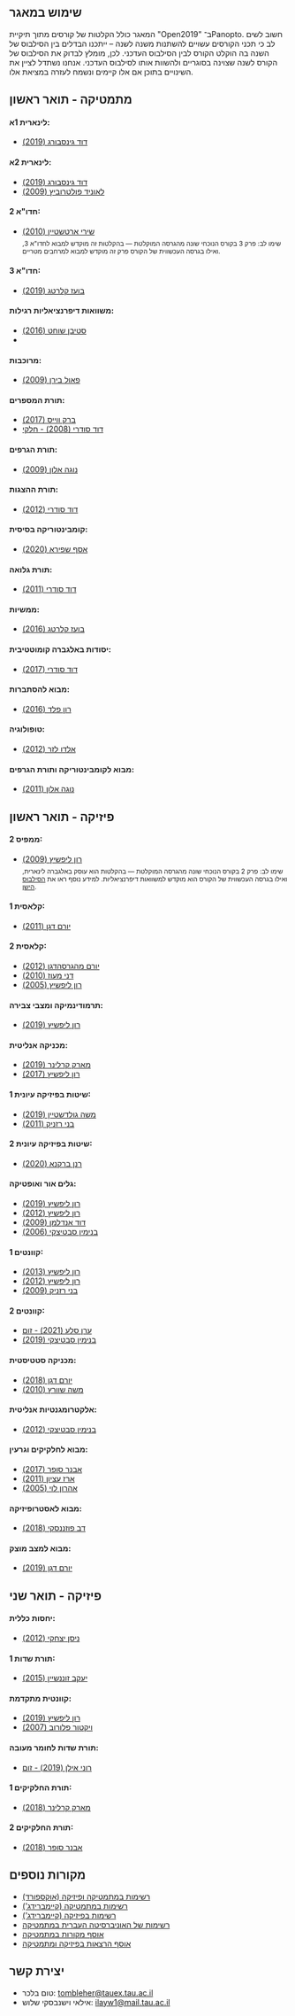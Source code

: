 ## שימוש במאגר 
המאגר כולל הקלטות של קורסים מתוך תיקיית "Open2019" ב־Panopto. חשוב לשים לב כי תכני הקורסים עשויים להשתנות משנה לשנה – ייתכנו הבדלים בין הסילבוס של השנה בה הוקלט הקורס לבין הסילבוס העדכני. לכן, מומלץ לבדוק את הסילבוס של הקורס לשנה שצוינה בסוגריים ולהשוות אותו לסילבוס העדכני. אנחנו נשתדל לציין את השינויים בתוכן אם אלו קיימים ונשמח לעזרה במציאת אלו.


## **מתמטיקה - תואר ראשון**

#### לינארית 1א:
- [דוד גינסבורג (2019)](https://tau.cloud.panopto.eu/Panopto/Pages/Sessions/List.aspx#folderID=%22e68c3124-6817-4380-8492-ae9a00abb772%22&query=%220366111101%20%D7%A4%D7%A8%D7%95%D7%A4%20%D7%93%D7%95%D7%93%20%D7%92%D7%99%D7%A0%D7%A1%D7%91%D7%95%D7%A8%D7%92%20%D7%94%D7%95%D7%99%D7%93%D7%90%D7%95%202019%22&sortColumn=0&sortAscending=true&maxResults=150)

#### לינארית 2א:
- [דוד גינסבורג (2019)](https://tau.cloud.panopto.eu/Panopto/Pages/Sessions/List.aspx#folderID=%22e68c3124-6817-4380-8492-ae9a00abb772%22&query=%220366111201%22&sortColumn=3&sortAscending=false)
- [לאוניד פולטרוביץ (2009)](https://tau.cloud.panopto.eu/Panopto/Pages/Sessions/List.aspx#folderID=%22e68c3124-6817-4380-8492-ae9a00abb772%22&query=%22%D7%9C%D7%90%D7%95%D7%A0%D7%99%D7%93%20%D7%A4%D7%95%D7%9C%D7%98%D7%A8%D7%95%D7%91%D7%99%D7%A5%22&sortColumn=0&sortAscending=true)

#### חדו"א 2:
- [שירי ארטשטיין (2010)](https://tau.cloud.panopto.eu/Panopto/Pages/Sessions/List.aspx#folderID=%22e68c3124-6817-4380-8492-ae9a00abb772%22&maxResults=250&query=%220366110203%22&sortColumn=3&sortAscending=false)  
  <sub>שימו לב: פרק 3 בקורס הנוכחי שונה מהגרסה המוקלטת — בהקלטות זה מוקדש למבוא לחדו"א 3, ואילו בגרסה העכשווית של הקורס פרק זה מוקדש למבוא למרחבים מטריים.</sub>

#### חדו"א 3:
- [בועז קלרטג (2019)](https://tau.cloud.panopto.eu/Panopto/Pages/Sessions/List.aspx#folderID=%22e68c3124-6817-4380-8492-ae9a00abb772%22&query=%220366214101%20%D7%A4%D7%A8%D7%95%D7%A4%20%D7%91%D7%95%D7%A2%D7%96%20%D7%A7%D7%9C%D7%A8%D7%98%D7%92%22&sortColumn=3&sortAscending=false&maxResults=50)

#### משוואות דיפרנציאליות רגילות:
- [סטיבן שוחט (2016)](https://tau.cloud.panopto.eu/Panopto/Pages/Sessions/List.aspx#folderID=%22e68c3124-6817-4380-8492-ae9a00abb772%22&query=%220366210301%20%D7%A4%D7%A8%D7%95%D7%A4%20%D7%A1%D7%98%D7%99%D7%91%D7%9F%20%D7%A9%D7%95%D7%97%D7%98%22&sortColumn=0&sortAscending=true&maxResults=50)
- 
#### מרוכבות:
- [פאול בירן (2009)](https://tau.cloud.panopto.eu/Panopto/Pages/Sessions/List.aspx#folderID=%22e68c3124-6817-4380-8492-ae9a00abb772%22&maxResults=250&query=%220366212301%22&sortColumn=3&sortAscending=false)

#### תורת המספרים:
- [ברק ווייס (2017)](https://tau.cloud.panopto.eu/Panopto/Pages/Sessions/List.aspx#folderID=%22e68c3124-6817-4380-8492-ae9a00abb772%22&maxResults=250&query=%220366214001%20%D7%91%D7%A8%D7%A7%20%D7%95%D7%95%D7%99%D7%99%D7%A1%22&sortColumn=0&sortAscending=true&view=1)
- [דוד סודרי (2008) - חלקי](https://tau.cloud.panopto.eu/Panopto/Pages/Sessions/List.aspx#folderID=%22e68c3124-6817-4380-8492-ae9a00abb772%22&maxResults=250&query=%220366214001%20%D7%A4%D7%A8%D7%95%D7%A4%20%D7%93%D7%95%D7%93%20%D7%A1%D7%95%D7%93%D7%A8%D7%99%22&sortColumn=0&sortAscending=true&view=1)

#### תורת הגרפים:
- [נוגה אלון (2009)](https://tau.cloud.panopto.eu/Panopto/Pages/Sessions/List.aspx#folderID=%22e68c3124-6817-4380-8492-ae9a00abb772%22&query=%220366326701%22&sortColumn=0&sortAscending=true&maxResults=150)

#### תורת ההצגות:
- [דוד סודרי (2012)](https://tau.cloud.panopto.eu/Panopto/Pages/Sessions/List.aspx#folderID=%22e68c3124-6817-4380-8492-ae9a00abb772%22&maxResults=250&query=%220366311701%22&sortColumn=0&sortAscending=true&view=1)

#### קומבינטוריקה בסיסית:
- [אסף שפירא (2020)](https://tau.cloud.panopto.eu/Panopto/Pages/Sessions/List.aspx#folderID=%22e68c3124-6817-4380-8492-ae9a00abb772%22&query=%220366303601%22&sortColumn=0&sortAscending=true&maxResults=150)

#### תורת גלואה:
- [דוד סודרי (2011)](https://tau.cloud.panopto.eu/Panopto/Pages/Sessions/List.aspx#folderID=%22e68c3124-6817-4380-8492-ae9a00abb772%22&query=%220366213301%20%D7%A4%D7%A8%D7%95%D7%A4%20%D7%93%D7%95%D7%93%20%D7%A1%D7%95%D7%93%D7%A8%D7%99%22&sortColumn=0&sortAscending=true&maxResults=150)

#### ממשיות:
- [בועז קלרטג (2016)](https://tau.cloud.panopto.eu/Panopto/Pages/Sessions/List.aspx#folderID=%22e68c3124-6817-4380-8492-ae9a00abb772%22&maxResults=250&query=%220366210604%22&sortColumn=0&sortAscending=true&view=1)

#### יסודות באלגברה קומוטטיבית:
- [דוד סודרי (2017)](https://tau.cloud.panopto.eu/Panopto/Pages/Sessions/List.aspx#folderID=%22e68c3124-6817-4380-8492-ae9a00abb772%22&query=%220366329201%22&sortColumn=1&sortAscending=false)

#### מבוא להסתברות:
- [רון פלד (2016)](https://tau.cloud.panopto.eu/Panopto/Pages/Sessions/List.aspx#folderID=%22e68c3124-6817-4380-8492-ae9a00abb772%22&query=%220366201005%22&sortColumn=3&sortAscending=false)

#### טופולוגיה:
- [אלדו לזר (2012)](https://tau.cloud.panopto.eu/Panopto/Pages/Sessions/List.aspx#folderID=%22e68c3124-6817-4380-8492-ae9a00abb772%22&query=%220366211501%22&sortColumn=0&sortAscending=true&maxResults=150)

#### מבוא לקומבינטוריקה ותורת הגרפים:
- [נוגה אלון (2011)](https://tau.cloud.panopto.eu/Panopto/Pages/Sessions/List.aspx#folderID=%22e68c3124-6817-4380-8492-ae9a00abb772%22&query=%220366112301%22&sortColumn=0&sortAscending=true&maxResults=150)

## **פיזיקה - תואר ראשון**

#### ממפיס 2:
- [רון ליפשיץ (2009)](https://tau.cloud.panopto.eu/Panopto/Pages/Sessions/List.aspx#folderID=%22a2ad3b9c-bb61-4401-9472-af5a00bd8f8b%22&maxResults=150)  
<sub>שימו לב: פרק 2 בקורס הנוכחי שונה מהגרסה המוקלטת — בהקלטות הוא עוסק באלגברה לינארית, ואילו בגרסה העכשווית של הקורס הוא מוקדש למשוואות דיפרנציאליות. למידע נוסף ראו את <a href="https://www30.tau.ac.il/internetfiles/yedion/syllabus/03/2008/0321/0321183901_Memphis2%20Info%202009_syl.pdf" target="_blank">הסילבוס הישן</a>.</sub>

#### קלאסית 1:
- [יורם דגן (2011)](https://tau.cloud.panopto.eu/Panopto/Pages/Sessions/List.aspx#folderID=%22e68c3124-6817-4380-8492-ae9a00abb772%22&query=%220321111801%20%D7%A4%D7%A8%D7%95%D7%A4%20%D7%99%D7%95%D7%A8%D7%9D%20%D7%93%D7%92%D7%9F%22&sortColumn=0&sortAscending=true&maxResults=150)

#### קלאסית 2:
- [יורם מהגרסהדגן (2012)](https://tau.cloud.panopto.eu/Panopto/Pages/Sessions/List.aspx#folderID=%22e68c3124-6817-4380-8492-ae9a00abb772%22&maxResults=250&query=%220321111901%20%D7%A4%D7%A8%D7%95%D7%A4%20%D7%99%D7%95%D7%A8%D7%9D%20%D7%93%D7%92%D7%9F%22&sortColumn=0&sortAscending=true&view=1)
- [דני מעוז (2010)](https://tau.cloud.panopto.eu/Panopto/Pages/Sessions/List.aspx#folderID=%22e68c3124-6817-4380-8492-ae9a00abb772%22&maxResults=250&query=%220321111901%20%D7%A4%D7%A8%D7%95%D7%A4%20%D7%93%D7%9F%20%D7%9E%D7%A2%D7%95%D7%96%22&sortColumn=0&sortAscending=true&view=1)
- [רון ליפשיץ (2005)](https://tau.cloud.panopto.eu/Panopto/Pages/Sessions/List.aspx#folderID=%22b8cd19ea-51ef-4053-8f7a-af63006ca9b7%22&maxResults=150)

#### תרמודינמיקה ומצבי צבירה:
- [רון ליפשיץ (2019)](https://www.youtube.com/playlist?list=PLZkJ6lmZSF_zPeVJl_0lrvfWUTtW9Ysr5)

#### מכניקה אנליטית:
- [מארק קרלינר (2019)](https://tau.cloud.panopto.eu/Panopto/Pages/Sessions/List.aspx#folderID=%22e68c3124-6817-4380-8492-ae9a00abb772%22&query=%22%D7%A4%D7%A8%D7%95%D7%A4%20%D7%9E%D7%90%D7%A8%D7%A7%20%D7%A7%D7%A8%D7%9C%D7%99%D7%A0%D7%A8%200321210501%22&sortColumn=0&sortAscending=true)
- [רון ליפשיץ (2017)](https://tau.cloud.panopto.eu/Panopto/Pages/Sessions/List.aspx#folderID=%226f452543-f862-4d77-a3b3-b05100e671e2%22&maxResults=150)

#### שיטות בפיזיקה עיונית 1:
- [משה גולדשטיין (2019)](https://www.youtube.com/playlist?list=PLZkJ6lmZSF_xrp3t3NDknuWwuh7kmiqPo)
- [בני רזניק (2011)](https://tau.cloud.panopto.eu/Panopto/Pages/Sessions/List.aspx#folderID=%22e68c3124-6817-4380-8492-ae9a00abb772%22&query=%220321213001%20%D7%A4%D7%A8%D7%95%D7%A4%20%D7%91%D7%A0%D7%99%20%D7%A8%D7%96%D7%A0%D7%99%D7%A7%22&sortColumn=0&sortAscending=true)

#### שיטות בפיזיקה עיונית 2:
- [רנן ברקנא (2020)](https://tau.cloud.panopto.eu/Panopto/Pages/Sessions/List.aspx#folderID=%22e68c3124-6817-4380-8492-ae9a00abb772%22&query=%22%D7%A8%D7%A0%D7%9F%20%D7%91%D7%A8%D7%A7%D7%A0%D7%90%200321213101%22&sortColumn=0&sortAscending=true)

#### גלים אור ואופטיקה:
- [רון ליפשיץ (2019)](https://www.youtube.com/playlist?list=PLZkJ6lmZSF_wxFvu0sZ121Jrza8EnhACZ)
- [רון ליפשיץ (2012)](https://tau.cloud.panopto.eu/Panopto/Pages/Sessions/List.aspx#folderID=%226de4f56e-4829-466d-aceb-af5a00bf94a5%22&maxResults=150)
- [דוד אנדלמן (2009)](https://tau.cloud.panopto.eu/Panopto/Pages/Sessions/List.aspx#folderID=%22e68c3124-6817-4380-8492-ae9a00abb772%22&query=%220321210201%20%D7%A4%D7%A8%D7%95%D7%A4%20%D7%93%D7%95%D7%93%20%D7%90%D7%A0%D7%93%D7%9C%D7%9E%D7%9F%22&sortColumn=0&sortAscending=true&maxResults=150)
- [בנימין סבטיצקי (2006)](https://tau.cloud.panopto.eu/Panopto/Pages/Sessions/List.aspx#folderID=%22e68c3124-6817-4380-8492-ae9a00abb772%22&query=%220321210201%20%D7%A4%D7%A8%D7%95%D7%A4%20%D7%91%D7%A0%D7%99%D7%9E%D7%99%D7%9F%20%D7%A1%D7%91%D7%98%D7%99%D7%A6%D7%A7%D7%99%22&sortColumn=0&sortAscending=true&maxResults=150)

#### קוונטים 1:
- [רון ליפשיץ (2013)](https://www.youtube.com/watch?v=1dFg0xQHr24&list=PLZkJ6lmZSF_zSpVosoINUOfePANtAUK3E&index=1)
- [רון ליפשיץ (2012)](https://tau.cloud.panopto.eu/Panopto/Pages/Sessions/List.aspx#folderID=%220aab4ae2-534f-458a-8f4a-af5a00c05b52%22)
- [בני רזניק (2009)](https://tau.cloud.panopto.eu/Panopto/Pages/Sessions/List.aspx#folderID=%22e68c3124-6817-4380-8492-ae9a00abb772%22&query=%220321210303%20%D7%93%5C%22%D7%A8%20%D7%91%D7%A0%D7%99%20%D7%A8%D7%96%D7%A0%D7%99%D7%A7%20%22&sortColumn=0&sortAscending=true)

#### קוונטים 2:
- [ערן סלע (2021) - זום](https://tau.cloud.panopto.eu/Panopto/Pages/Sessions/List.aspx#folderID=%22db04379c-07bc-416a-a76d-acc700b648bf%22)
- [בנימין סבטיצקי (2019)](https://tau.cloud.panopto.eu/Panopto/Pages/Sessions/List.aspx#folderID=%22e68c3124-6817-4380-8492-ae9a00abb772%22&query=%220321310101%20%D7%A4%D7%A8%D7%95%D7%A4%20%D7%91%D7%A0%D7%99%D7%9E%D7%99%D7%9F%20%D7%A1%D7%91%D7%98%D7%99%D7%A6%D7%A7%D7%99%22&sortColumn=0&sortAscending=true)

#### מכניקה סטטיסטית:
- [יורם דגן (2018)](https://www.youtube.com/playlist?list=PLNiWLB_wsOg5p-j1F_1LbRbkKWqLZQuSG)
- [משה שוורץ (2010)](https://tau.cloud.panopto.eu/Panopto/Pages/Sessions/List.aspx#folderID=%22e68c3124-6817-4380-8492-ae9a00abb772%22&query=%220321411001%20%D7%A4%D7%A8%D7%95%D7%A4%20%D7%9E%D7%A9%D7%94%20%D7%A9%D7%95%D7%95%D7%A8%D7%A5%20%22&sortColumn=0&sortAscending=true&maxResults=150)

#### אלקטרומגנטיות אנליטית:
- [בנימין סבטיצקי (2012)](https://tau.cloud.panopto.eu/Panopto/Pages/Sessions/List.aspx#folderID=%22e68c3124-6817-4380-8492-ae9a00abb772%22&maxResults=250&query=%220321310901%20%D7%91%D7%A0%D7%99%D7%9E%D7%99%D7%9F%20%D7%A1%D7%91%D7%98%D7%99%D7%A6%D7%A7%D7%99%22&sortColumn=0&sortAscending=true&view=1)

#### מבוא לחלקיקים וגרעין:
- [אבנר סופר (2017)](https://tau.cloud.panopto.eu/Panopto/Pages/Sessions/List.aspx#folderID=%22e68c3124-6817-4380-8492-ae9a00abb772%22&maxResults=250&query=%22%D7%90%D7%91%D7%A0%D7%A8%20%D7%A1%D7%95%D7%A4%D7%A8%200321380401%22&sortColumn=3&sortAscending=false&view=1)
- [ארז עציון (2011)](https://tau.cloud.panopto.eu/Panopto/Pages/Sessions/List.aspx#folderID=%22e68c3124-6817-4380-8492-ae9a00abb772%22&maxResults=250&query=%220321380401%20%D7%90%D7%A8%D7%96%20%D7%A2%D7%A6%D7%99%D7%95%D7%9F%22&sortColumn=0&sortAscending=true&view=1)
- [אהרון לוי (2005)](https://tau.cloud.panopto.eu/Panopto/Pages/Sessions/List.aspx#folderID=%22e68c3124-6817-4380-8492-ae9a00abb772%22&maxResults=250&query=%220321380401%20%D7%90%D7%94%D7%A8%D7%95%D7%9F%20%D7%9C%D7%95%D7%99%22&sortColumn=0&sortAscending=true&view=1)

#### מבוא לאסטרופיזיקה:
- [דב פוזננסקי (2018)](https://tau.cloud.panopto.eu/Panopto/Pages/Sessions/List.aspx#folderID=%22e68c3124-6817-4380-8492-ae9a00abb772%22&query=%220321310801-20172-14127%22&sortColumn=0&sortAscending=true)

#### מבוא למצב מוצק:
- [יורם דגן (2019)](https://www.youtube.com/playlist?list=PLZkJ6lmZSF_yW83JSl7GJzHVRLZvyDMw-)

## **פיזיקה - תואר שני**

#### יחסות כללית:
- [ניסן יצחקי (2012)](https://tau.cloud.panopto.eu/Panopto/Pages/Sessions/List.aspx#folderID=%22e68c3124-6817-4380-8492-ae9a00abb772%22&query=%220321402001%22&sortColumn=0&sortAscending=true&maxResults=150)

#### תורת שדות 1:
- [יעקב זוננשיין (2015)](https://tau.cloud.panopto.eu/Panopto/Pages/Sessions/List.aspx#folderID=%22e68c3124-6817-4380-8492-ae9a00abb772%22&query=%220321420101%22&sortColumn=0&sortAscending=true)

#### קוונטית מתקדמת:
- [רון ליפשיץ (2019)](https://tau.cloud.panopto.eu/Panopto/Pages/Sessions/List.aspx#folderID=%225c5ede73-d94a-4500-bb44-af5a00be0a41%22)
- [ויקטור פלורוב (2007)](https://tau.cloud.panopto.eu/Panopto/Pages/Sessions/List.aspx#folderID=%22e68c3124-6817-4380-8492-ae9a00abb772%22&query=%220321411501%20%D7%A4%D7%A8%D7%95%D7%A4%20%D7%95%D7%99%D7%A7%D7%98%D7%95%D7%A8%20%D7%A4%D7%9C%D7%95%D7%A8%D7%95%D7%91%22&sortColumn=0&sortAscending=true&maxResults=150)

#### תורת שדות לחומר מעובה:
- [רוני אילן (2019) - זום](https://tau.cloud.panopto.eu/Panopto/Pages/Sessions/List.aspx#folderID=%22d5e6ae13-60d3-4671-ac2a-ac4e00d44069%22)

#### תורת החלקיקים 1:
- [מארק קרלינר (2018)](https://tau.cloud.panopto.eu/Panopto/Pages/Sessions/List.aspx#folderID=%22e68c3124-6817-4380-8492-ae9a00abb772%22&query=%220321484201%22&sortColumn=0&sortAscending=true)

#### תורת החלקיקים 2:
- [אבנר סופר (2018)](https://tau.cloud.panopto.eu/Panopto/Pages/Sessions/List.aspx#folderID=%22e68c3124-6817-4380-8492-ae9a00abb772%22&maxResults=250&query=%22%D7%90%D7%91%D7%A0%D7%A8%20%D7%A1%D7%95%D7%A4%D7%A8%200321484601%22&sortColumn=0&sortAscending=true&view=1)

## **מקורות נוספים**
- [רשימות במתמטיקה ופיזיקה (אוקספורד)](https://courses.maths.ox.ac.uk/)
- [רשימות במתמטיקה (קיימברידג')](https://dec41.user.srcf.net/notes/)
- [רשימות בפיזיקה (קיימברידג')](https://www.damtp.cam.ac.uk/user/tong/teaching.html)
- [רשימות של האוניברסיטה העברית במתמטיקה](https://digmi.org/lecture-notes/)
- [אוסף מקורות במתמטיקה](https://realnotcomplex.com/)
- [אוסף הרצאות בפיזיקה ומתמטיקה](https://github.com/Developer-Y/math-science-video-lectures?tab=readme-ov-file)

## **יצירת קשר**
- טום בלכר: tombleher@tauex.tau.ac.il
- אילאי וישנבסקי שלוש: ilayw1@mail.tau.ac.il
